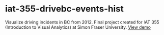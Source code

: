 iat-355-drivebc-events-hist
===========================

Visualize driving incidents in BC from 2012. Final project created for IAT 355 (Introduction to Visual Analytics) at Simon Fraser University.
<a href="http://dannyblackstock.github.io/iat-355-drivebc-events-hist/" target="_blank">View demo</a>
